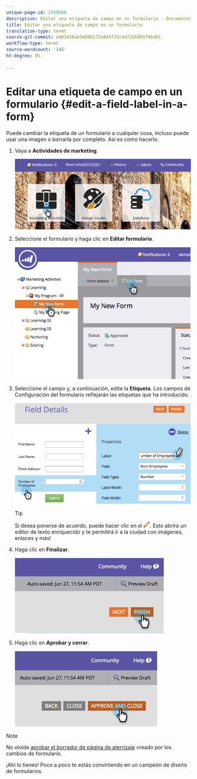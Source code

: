 ```yaml
---
unique-page-id: 2359566
description: Editar una etiqueta de campo en un formulario - Documentos de marketing - Documentación del producto
title: Editar una etiqueta de campo en un formulario
translation-type: tm+mt
source-git-commit: ed83438ae5660d172e845f25c4d72d599574bd91
workflow-type: tm+mt
source-wordcount: '145'
ht-degree: 0%

---
```



# Editar una etiqueta de campo en un formulario {#edit-a-field-label-in-a-form}

Puede cambiar la etiqueta de un formulario a cualquier cosa, incluso puede usar una imagen o borrarla por completo. Así es como hacerlo.

1. Vaya a **Actividades de marketing**.

   ![](assets/login-marketing-activities-3.png)

1. Seleccione el formulario y haga clic en **Editar formulario**.

   ![](assets/image2014-9-15-17-3a26-3a27.png)

1. Seleccione el campo y, a continuación, edite la **Etiqueta**. Los campos de Configuración del formulario reflejarán las etiquetas que ha introducido.

   ![](assets/image2014-9-15-17-3a26-3a42.png)

   >[!TIP]
   >
   >Si desea ponerse de acuerdo, puede hacer clic en el ![lápiz](assets/image2014-9-15-17-3a27-3a7.png). Esto abrirá un editor de texto enriquecido y te permitirá ir a la ciudad con imágenes, enlaces y más!

1. Haga clic en **Finalizar**.

   ![](assets/image2014-9-15-17-3a27-3a26.png)

1. Haga clic en **Aprobar y cerrar**.

   ![](assets/image2014-9-15-17-3a27-3a44.png)

>[!NOTE]
>
>No olvide [aprobar el borrador de página de aterrizaje](/help/marketo/product-docs/demand-generation/landing-pages/understanding-landing-pages/approve-unapprove-or-delete-a-landing-page.md) creado por los cambios de formulario.

¡Ahí lo tienes! Poco a poco te estás convirtiendo en un campeón de diseño de formularios.
